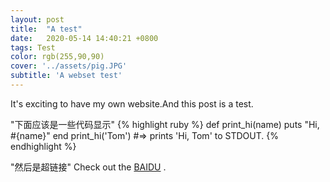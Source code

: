 ```yaml
---
layout: post
title:  "A test"
date:   2020-05-14 14:40:21 +0800
tags: Test
color: rgb(255,90,90)
cover: '../assets/pig.JPG'
subtitle: 'A webset test'
---
```

It's exciting to have my own website.And this post is a test.

"下面应该是一些代码显示"
{% highlight ruby %}
def print_hi(name)
  puts "Hi, #{name}"
end
print_hi('Tom')
#=> prints 'Hi, Tom' to STDOUT.
{% endhighlight %}

"然后是超链接"
Check out the [BAIDU][baidu] .

[baidu]: https://www.baidu.com/
